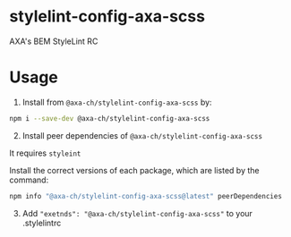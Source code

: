 # stylelint-config-axa-scss

AXA's BEM StyleLint RC

# Usage

1. Install from `@axa-ch/stylelint-config-axa-scss` by:

  ````sh
  npm i --save-dev @axa-ch/stylelint-config-axa-scss
  ````

2. Install peer dependencies of `@axa-ch/stylelint-config-axa-scss`

  It requires `styleint`

  Install the correct versions of each package, which are listed by the command:
  
  ```sh
  npm info "@axa-ch/stylelint-config-axa-scss@latest" peerDependencies
  ```

3. Add `"exetnds": "@axa-ch/stylelint-config-axa-scss"` to your .stylelintrc
